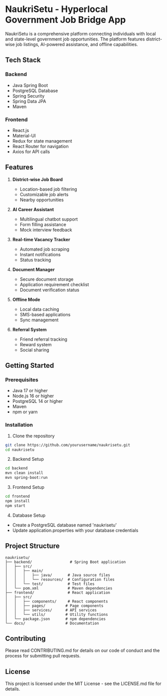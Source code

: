 # NaukriSetu - Hyperlocal Government Job Bridge App

NaukriSetu is a comprehensive platform connecting individuals with local and state-level government job opportunities. The platform features district-wise job listings, AI-powered assistance, and offline capabilities.

## Tech Stack

### Backend
- Java Spring Boot
- PostgreSQL Database
- Spring Security
- Spring Data JPA
- Maven

### Frontend
- React.js
- Material-UI
- Redux for state management
- React Router for navigation
- Axios for API calls

## Features

1. **District-wise Job Board**
   - Location-based job filtering
   - Customizable job alerts
   - Nearby opportunities

2. **AI Career Assistant**
   - Multilingual chatbot support
   - Form filling assistance
   - Mock interview feedback

3. **Real-time Vacancy Tracker**
   - Automated job scraping
   - Instant notifications
   - Status tracking

4. **Document Manager**
   - Secure document storage
   - Application requirement checklist
   - Document verification status

5. **Offline Mode**
   - Local data caching
   - SMS-based applications
   - Sync management

6. **Referral System**
   - Friend referral tracking
   - Reward system
   - Social sharing

## Getting Started

### Prerequisites
- Java 17 or higher
- Node.js 16 or higher
- PostgreSQL 14 or higher
- Maven
- npm or yarn

### Installation

1. Clone the repository
```bash
git clone https://github.com/yourusername/naukrisetu.git
cd naukrisetu
```

2. Backend Setup
```bash
cd backend
mvn clean install
mvn spring-boot:run
```

3. Frontend Setup
```bash
cd frontend
npm install
npm start
```

4. Database Setup
- Create a PostgreSQL database named 'naukrisetu'
- Update application.properties with your database credentials

## Project Structure

```
naukrisetu/
├── backend/                 # Spring Boot application
│   ├── src/
│   │   ├── main/
│   │   │   ├── java/       # Java source files
│   │   │   └── resources/  # Configuration files
│   │   └── test/           # Test files
│   └── pom.xml             # Maven dependencies
├── frontend/               # React application
│   ├── src/
│   │   ├── components/     # React components
│   │   ├── pages/         # Page components
│   │   ├── services/      # API services
│   │   └── utils/         # Utility functions
│   └── package.json       # npm dependencies
└── docs/                  # Documentation
```

## Contributing

Please read CONTRIBUTING.md for details on our code of conduct and the process for submitting pull requests.

## License

This project is licensed under the MIT License - see the LICENSE.md file for details. 